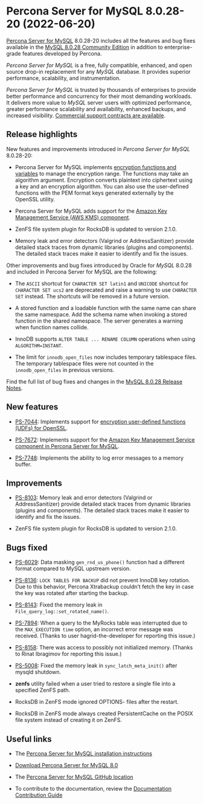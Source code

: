 # Percona Server for MySQL 8.0.28-20 (2022-06-20)

[Percona Server for MySQL](https://www.percona.com/software/mysql-database/percona-server) 8.0.28-20
includes all the features and bug fixes available in the
[MySQL 8.0.28 Community Edition](https://dev.mysql.com/doc/relnotes/mysql/8.0/en/news-8-0-28.html)
in addition to enterprise-grade features developed by Percona.

*Percona Server for MySQL* is a free, fully compatible, enhanced, and open
source drop-in replacement for any *MySQL* database. It provides superior
performance, scalability, and instrumentation.

*Percona Server for MySQL* is trusted by thousands of enterprises to provide
better performance and concurrency for their most demanding workloads. It
delivers more value to *MySQL* server users with optimized performance,
greater performance scalability and availability, enhanced backups, and
increased visibility. [Commercial support contracts are available](https://www.percona.com/services/support/mysql-support).

## Release highlights

New features and improvements introduced in *Percona Server for MySQL* 8.0.28-20:

* Percona Server for MySQL implements [encryption functions and variables](https://www.percona.com/doc/percona-server/8.0/security/encryption-functions.html) to manage the encryption range. The functions may take an algorithm argument. Encryption converts plaintext into ciphertext using a key and an encryption algorithm. You can also use the user-defined functions with the PEM format keys generated externally by the OpenSSL utility.

* Percona Server for MySQL adds support for the [Amazon Key Management Service (AWS KMS) component](https://www.percona.com/doc/percona-server/8.0/security/using-amz-kms.html).

* ZenFS file system plugin for RocksDB is updated to version 2.1.0.

* Memory leak and error detectors (Valgrind or AddressSanitizer) provide detailed stack traces from dynamic libraries (plugins and components). The detailed stack traces make it easier to identify and fix the issues.

Other improvements and bug fixes introduced by Oracle for *MySQL* 8.0.28 and included in Percona Server for MySQL are the following:

* The `ASCII` shortcut for `CHARACTER SET latin1` and `UNICODE` shortcut for `CHARACTER SET ucs2` are deprecated and raise a warning to use `CHARACTER SET` instead. The shortcuts will be removed in a future version.

* A stored function and a loadable function with the same name can share the same namespace. Add the schema name when invoking a stored function in the shared namespace. The server generates a warning when function names collide.

* InnoDB supports `ALTER TABLE ... RENAME COLUMN` operations when using `ALGORITHM=INSTANT`.

* The limit for `innodb_open_files` now includes temporary tablespace files. The temporary tablespace files were not counted in the `innodb_open_files` in previous versions.

Find the full list of bug fixes and changes in the [MySQL 8.0.28 Release Notes](https://dev.mysql.com/doc/relnotes/mysql/8.0/en/news-8-0-28.html).

## New features

* [PS-7044](https://jira.percona.com/browse/PS-7044): Implements support for [encryption user-defined functions (UDFs) for OpenSSL](https://www.percona.com/doc/percona-server/8.0/security/encryption-functions.html).

* [PS-7672](https://jira.percona.com/browse/PS-7672): Implements support for the [Amazon Key Management Service component in Percona Server for MySQL](https://www.percona.com/doc/percona-server/8.0/security/using-amz-kms.html).

* [PS-7748](https://jira.percona.com/browse/PS-7748): Implements the ability to log error messages to a memory buffer.

## Improvements

* [PS-8103](https://jira.percona.com/browse/PS-8103): Memory leak and error detectors (Valgrind or AddressSanitizer) provide detailed stack traces from dynamic libraries (plugins and components). The detailed stack traces make it easier to identify and fix the issues.

* ZenFS file system plugin for RocksDB is updated to version 2.1.0.

## Bugs fixed

* [PS-6029](https://jira.percona.com/browse/PS-6029): Data masking `gen_rnd_us_phone()` function had a different format compared to MySQL upstream version.

* [PS-8136](https://jira.percona.com/browse/PS-8136): `LOCK TABLES FOR BACKUP` did not prevent InnoDB key rotation. Due to this behavior, Percona Xtrabackup couldn’t fetch the key in case the key was rotated after starting the backup.

* [PS-8143](https://jira.percona.com/browse/PS-8143): Fixed the memory leak in `File_query_log::set_rotated_name()`.

* [PS-7894](https://jira.percona.com/browse/PS-7894): When a query to the MyRocks table was interrupted due to the `MAX_EXECUTION time` option, an incorrect error message was received. (Thanks to user hagrid-the-developer for reporting this issue.)

* [PS-8158](https://jira.percona.com/browse/PS-8158): There was access to possibly not initialized memory. (Thanks to Rinat Ibragimov for reporting this issue.)

* [PS-5008](https://jira.percona.com/browse/PS-5008): Fixed the memory leak in `sync_latch_meta_init()` after mysqld shutdown.

* **zenfs** utility failed when a user tried to restore a single file into a specified ZenFS path.

* RocksDB in ZenFS mode ignored OPTIONS-<NNN> files after the restart.

* RocksDB in ZenFS mode always created PersistentCache on the POSIX file system instead of creating it on ZenFS.

## Useful links

* The [Percona Server for MySQL installation instructions](https://www.percona.com/doc/percona-server/LATEST/installation.html)

* [Download Percona Server for MySQL 8.0](https://www.percona.com/downloads/Percona-Server-LATEST/)

* The [Percona Server for MySQL GitHub location](https://github.com/percona/percona-server)

* To contribute to the documentation, review the [Documentation Contribution Guide](https://github.com/percona/psmysql-docs/blob/8.0/contributing.md)
